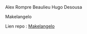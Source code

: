 Alex Rompre Beaulieu
Hugo Desousa

Makelangelo

Lien repo : [Makelangelo](https://github.com/AlexRomB/Makelangelo-software)
